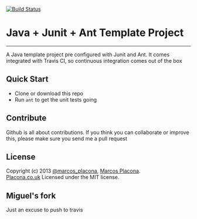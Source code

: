 [![Build Status](https://travis-ci.org/mplacona/java-junit-template-project.png?branch=master)](https://travis-ci.org/mplacona/java-junit-template-project)

# Java + Junit + Ant Template Project
----------
A Java template project pre configured with Junit and Ant.
It comes integrated with Travis CI, so continuous integration comes out of the box

## Quick Start
- Clone or download this repo
- Run `ant` to get the unit tests going

## Contribute
Github is all about contributions. If you think you can collaborate or improve this, please make sure you send me a pull request

## License
Copyright (c) 2013 [@marcos_placona](https://twitter.com/marcos_placona), [Marcos Placona](https://plus.google.com/111557456465418142877).  
[Placona.co.uk](http://www.placona.co.uk)
Licensed under the MIT license.

## Miguel's fork
Just an excuse to push to travis
